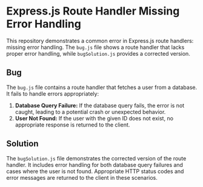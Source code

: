 # Express.js Route Handler Missing Error Handling
This repository demonstrates a common error in Express.js route handlers: missing error handling. The `bug.js` file shows a route handler that lacks proper error handling, while `bugSolution.js` provides a corrected version.

## Bug
The `bug.js` file contains a route handler that fetches a user from a database.  It fails to handle errors appropriately: 

1. **Database Query Failure:** If the database query fails, the error is not caught, leading to a potential crash or unexpected behavior.
2. **User Not Found:** If the user with the given ID does not exist, no appropriate response is returned to the client.

## Solution
The `bugSolution.js` file demonstrates the corrected version of the route handler. It includes error handling for both database query failures and cases where the user is not found.  Appropriate HTTP status codes and error messages are returned to the client in these scenarios.